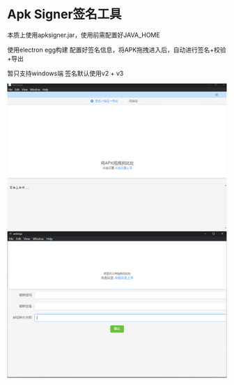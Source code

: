 # Apk Signer签名工具

本质上使用apksigner.jar，使用前需配置好JAVA_HOME

使用electron egg构建 配置好签名信息，将APK拖拽进入后，自动进行签名+校验+导出

暂只支持windows端
签名默认使用v2 + v3

<img src="./images/img_main.png">
<img src="images/img_setting.png">


